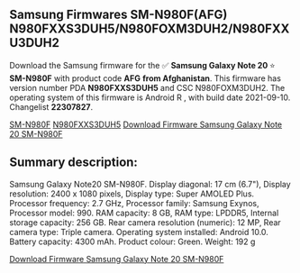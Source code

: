 <h2>Samsung Firmwares SM-N980F(AFG) N980FXXS3DUH5/N980FOXM3DUH2/N980FXXU3DUH2</h2>
Download the Samsung firmware for the ✅ <strong>Samsung Galaxy Note 20 </strong> ⭐ <strong>SM-N980F</strong> with product code <strong>AFG</strong> <strong> from Afghanistan</strong>. This firmware has version number PDA <strong>N980FXXS3DUH5</strong> and CSC N980FOXM3DUH2. The operating system of this firmware is Android R , with build date 2021-09-10. Changelist <strong>22307827</strong>.


[SM-N980F](https://samfirm.shop/samsung/model/SM-N980F)
[N980FXXS3DUH5](https://samfirm.shop/samsung/pda/N980FXXS3DUH5)
[Download Firmware Samsung Galaxy Note 20 SM-N980F](https://samfirm.shop/samsung/firmware/454788)
<h2>Summary description:</h2>
<p>Samsung Galaxy Note20 SM-N980F. Display diagonal: 17 cm (6.7"), Display resolution: 2400 x 1080 pixels, Display type: Super AMOLED Plus. Processor frequency: 2.7 GHz, Processor family: Samsung Exynos, Processor model: 990. RAM capacity: 8 GB, RAM type: LPDDR5, Internal storage capacity: 256 GB. Rear camera resolution (numeric): 12 MP, Rear camera type: Triple camera. Operating system installed: Android 10.0. Battery capacity: 4300 mAh. Product colour: Green. Weight: 192 g</p>


[Download Firmware Samsung Galaxy Note 20 SM-N980F](https://samfirm.shop/samsung/firmware/454788)
